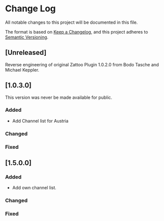 # Change Log
All notable changes to this project will be documented in this file.

The format is based on [Keep a Changelog](https://keepachangelog.com/en/1.0.0/),
and this project adheres to [Semantic Versioning](https://semver.org/spec/v2.0.0.html).

## [Unreleased]

Reverse engineering of original Zattoo Plugin 1.0.2.0 from Bodo Tasche and Michael Keppler.

## [1.0.3.0]

This version was never be made available for public.

### Added
* Add Channel list for Austria
### Changed
### Fixed


## [1.5.0.0]

### Added
* Add own channel list.
### Changed
### Fixed


